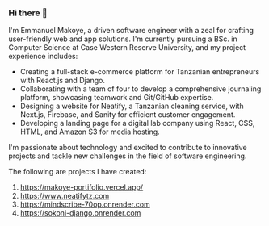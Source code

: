 ### Hi there 👋
I'm Emmanuel Makoye, a driven software engineer with a zeal for crafting user-friendly web and app solutions. I'm currently pursuing a BSc. in Computer Science at Case Western Reserve University, and my project experience includes:

- Creating a full-stack e-commerce platform for Tanzanian entrepreneurs with React.js and Django.
- Collaborating with a team of four to develop a comprehensive journaling platform, showcasing teamwork and Git/GitHub expertise.
- Designing a website for Neatify, a Tanzanian cleaning service, with Next.js, Firebase, and Sanity for efficient customer engagement.
- Developing a landing page for a digital lab company using React, CSS, HTML, and Amazon S3 for media hosting.

I'm passionate about technology and excited to contribute to innovative projects and tackle new challenges in the field of software engineering.

The following are projects I have created: 
1. https://makoye-portifolio.vercel.app/
2. https://www.neatifytz.com
3. https://mindscribe-70op.onrender.com
4. https://sokoni-django.onrender.com
   

<!--
**makoye224/makoye224** is a ✨ _special_ ✨ repository because its `README.md` (this file) appears on your GitHub profile.

Here are some ideas to get you started:

- 🔭 I’m currently working on ...
- 🌱 I’m currently learning ...
- 👯 I’m looking to collaborate on ...
- 🤔 I’m looking for help with ...
- 💬 Ask me about ...
- 📫 How to reach me: ...
- 😄 Pronouns: ...
- ⚡ Fun fact: ...
-->
